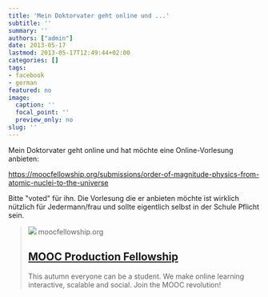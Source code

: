 ```yaml
---
title: 'Mein Doktorvater geht online und ...'
subtitle: ''
summary: ''
authors: ["admin"]
date: 2013-05-17
lastmod: 2013-05-17T12:49:44+02:00
categories: []
tags:
- facebook
- german
featured: no
image:
  caption: ''
  focal_point: ''
  preview_only: no
slug: ''
---
```

Mein Doktorvater geht online und hat möchte eine Online-Vorlesung anbieten:

https://moocfellowship.org/submissions/order-of-magnitude-physics-from-atomic-nuclei-to-the-universe

Bitte "voted" für ihn. Die Vorlesung die er anbieten möchte ist wirklich nützlich für Jedermann/frau und sollte eigentlich selbst in der Schule Pflicht sein.
> [![](http://moocfellowship.org/assets/MPF-f793419a32d33086541424724127db46.png)](https://moocfellowship.org/submissions/order-of-magnitude-physics-from-atomic-nuclei-to-the-universe)
> moocfellowship.org
> ## [MOOC Production Fellowship](https://moocfellowship.org/submissions/order-of-magnitude-physics-from-atomic-nuclei-to-the-universe)
>
>This autumn everyone can be a student. We make online learning interactive, scalable and social. Join the MOOC revolution!


